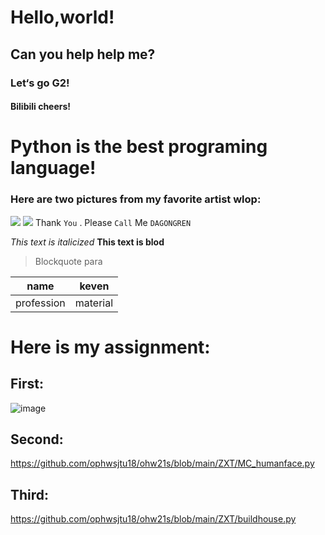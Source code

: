 # Hello,world!
##  Can you help help me?
###  Let‘s go G2!
####  Bilibili cheers!
#  Python is the best programing language!

### Here are two pictures from my favorite artist wlop:
![](https://pic1.zhimg.com/80/v2-b8e48ee4c2efb2813c42c3778743a2c4_720w.jpg)
![](https://pic3.zhimg.com/80/v2-7055b0c2387fc0aa12171e1de2b3ab92_720w.jpg)
Thank `You` . Please `Call` Me `DAGONGREN`

*This text is italicized*
 **This text is blod**
>Blockquote para

| name | keven |
| --- | --- |
| profession | material |

# Here is my assignment:
## First:
![image](https://user-images.githubusercontent.com/81301110/113165757-c3933c00-9274-11eb-8d4b-e950338d1bb0.png)

## Second:
https://github.com/ophwsjtu18/ohw21s/blob/main/ZXT/MC_humanface.py

## Third:
https://github.com/ophwsjtu18/ohw21s/blob/main/ZXT/buildhouse.py

